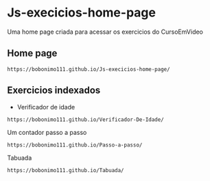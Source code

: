 # Js-execicios-home-page
Uma home page criada para acessar os exercicios do CursoEmVideo 

## Home page
```
https://bobonimo111.github.io/Js-execicios-home-page/
```

## Exercicios indexados
- Verificador de idade
```
https://bobonimo111.github.io/Verificador-De-Idade/
```
Um contador passo a passo
```
https://bobonimo111.github.io/Passo-a-passo/
```
Tabuada 
```
https://bobonimo111.github.io/Tabuada/
```
